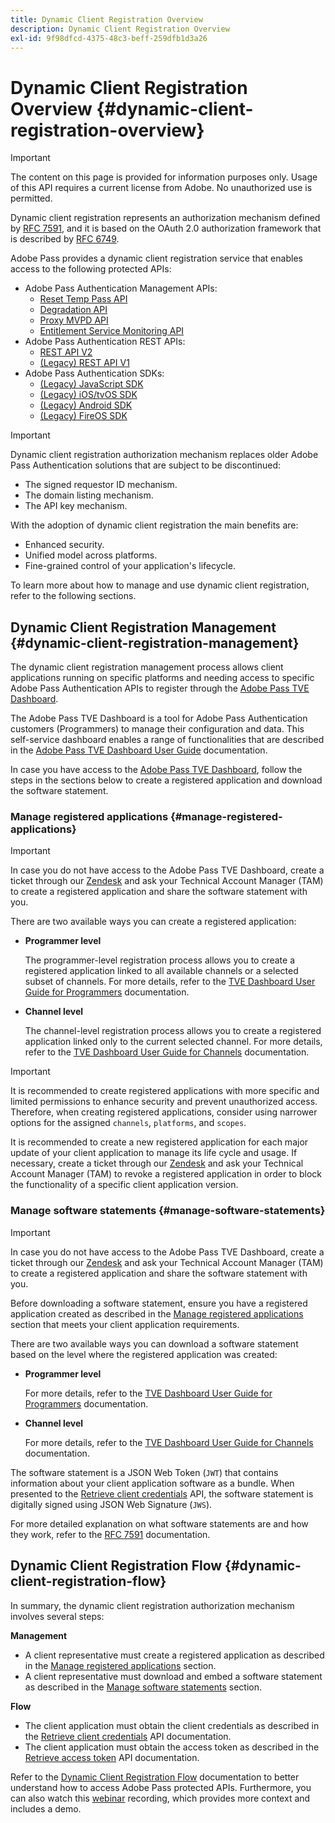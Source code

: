 ```yaml
---
title: Dynamic Client Registration Overview
description: Dynamic Client Registration Overview
exl-id: 9f98dfcd-4375-48c3-beff-259dfb1d3a26
---
```

# Dynamic Client Registration Overview {#dynamic-client-registration-overview}

>[!IMPORTANT]
>
> The content on this page is provided for information purposes only. Usage of this API requires a current license from Adobe. No unauthorized use is permitted.

Dynamic client registration represents an authorization mechanism defined by [RFC 7591](https://datatracker.ietf.org/doc/html/rfc7591), and it is based on the OAuth 2.0 authorization framework that is described by [RFC 6749](https://datatracker.ietf.org/doc/html/rfc6749).

Adobe Pass provides a dynamic client registration service that enables access to the following protected APIs:

* Adobe Pass Authentication Management APIs:
  * [Reset Temp Pass API](../../features-premium/temporary-access/temp-pass-feature.md)
  * [Degradation API](../../features-premium/degraded-access/degradation-api-overview.md)
  * [Proxy MVPD API](../../../integration-guide-mvpds/proxy-mvpd-webserv.md)
  * [Entitlement Service Monitoring API](../../features-premium/esm/entitlement-service-monitoring-api.md)
* Adobe Pass Authentication REST APIs:
  * [REST API V2](../rest-api-v2/apis/rest-api-v2-apis-overview.md)
  * [(Legacy) REST API V1](../../legacy/rest-api-v1/rest-api-reference.md)
* Adobe Pass Authentication SDKs:
  * [(Legacy) JavaScript SDK](../../legacy/sdks/javascript-sdk/javascript-sdk-api-reference.md)
  * [(Legacy) iOS/tvOS SDK](../../legacy/sdks/ios-tvos-sdk/iostvos-sdk-api-reference.md)
  * [(Legacy) Android SDK](../../legacy/sdks/android-sdk/android-sdk-api-reference.md)
  * [(Legacy) FireOS SDK](../../legacy/sdks/fireos-sdk/amazon-fireos-native-client-api-reference.md)

>[!IMPORTANT]
>
> Dynamic client registration authorization mechanism replaces older Adobe Pass Authentication solutions that are subject to be discontinued:
>
> * The signed requestor ID mechanism.
> * The domain listing mechanism.
> * The API key mechanism.

With the adoption of dynamic client registration the main benefits are:

* Enhanced security.
* Unified model across platforms.
* Fine-grained control of your application's lifecycle.

To learn more about how to manage and use dynamic client registration, refer to the following sections.

## Dynamic Client Registration Management {#dynamic-client-registration-management}

The dynamic client registration management process allows client applications running on specific platforms and needing access to specific Adobe Pass Authentication APIs to register through the [Adobe Pass TVE Dashboard](https://experience.adobe.com/#/pass/authentication).

The Adobe Pass TVE Dashboard is a tool for Adobe Pass Authentication customers (Programmers) to manage their configuration and data. This self-service dashboard enables a range of functionalities that are described in the [Adobe Pass TVE Dashboard User Guide](../../../user-guide-tve-dashboard/tve-dashboard-overview.md) documentation.

In case you have access to the [Adobe Pass TVE Dashboard](https://experience.adobe.com/#/pass/authentication), follow the steps in the sections below to create a registered application and download the software statement.

### Manage registered applications {#manage-registered-applications}

>[!IMPORTANT]
>
> In case you do not have access to the Adobe Pass TVE Dashboard, create a ticket through our [Zendesk](https://adobeprimetime.zendesk.com) and ask your Technical Account Manager (TAM) to create a registered application and share the software statement with you.

There are two available ways you can create a registered application:

* **Programmer level**

  The programmer-level registration process allows you to create a registered application linked to all available channels or a selected subset of channels. For more details, refer to the [TVE Dashboard User Guide for Programmers](../../../user-guide-tve-dashboard/tve-dashboard-programmers.md) documentation.


* **Channel level**

  The channel-level registration process allows you to create a registered application linked only to the current selected channel. For more details, refer to the [TVE Dashboard User Guide for Channels](../../../user-guide-tve-dashboard/tve-dashboard-channels.md) documentation.

>[!IMPORTANT]
>
> It is recommended to create registered applications with more specific and limited permissions to enhance security and prevent unauthorized access. Therefore, when creating registered applications, consider using narrower options for the assigned `channels`, `platforms`, and `scopes`.
>
> It is recommended to create a new registered application for each major update of your client application to manage its life cycle and usage. If necessary, create a ticket through our [Zendesk](https://adobeprimetime.zendesk.com) and ask your Technical Account Manager (TAM) to revoke a registered application in order to block the functionality of a specific client application version.

### Manage software statements {#manage-software-statements}

>[!IMPORTANT]
>
> In case you do not have access to the Adobe Pass TVE Dashboard, create a ticket through our [Zendesk](https://adobeprimetime.zendesk.com) and ask your Technical Account Manager (TAM) to create a registered application and share the software statement with you.

Before downloading a software statement, ensure you have a registered application created as described in the [Manage registered applications](#manage-registered-applications) section that meets your client application requirements.

There are two available ways you can download a software statement based on the level where the registered application was created:

* **Programmer level**

  For more details, refer to the [TVE Dashboard User Guide for Programmers](../../../user-guide-tve-dashboard/tve-dashboard-programmers.md) documentation.

* **Channel level**

  For more details, refer to the [TVE Dashboard User Guide for Channels](../../../user-guide-tve-dashboard/tve-dashboard-channels.md) documentation.

The software statement is a JSON Web Token (`JWT`) that contains information about your client application software as a bundle. When presented to the [Retrieve client credentials](apis/dynamic-client-registration-apis-retrieve-client-credentials.md) API, the software statement is digitally signed using JSON Web Signature (`JWS`).

For more detailed explanation on what software statements are and how they work, refer to the [RFC 7591](https://tools.ietf.org/html/rfc7591) documentation.

## Dynamic Client Registration Flow  {#dynamic-client-registration-flow}

In summary, the dynamic client registration authorization mechanism involves several steps:

**Management**

* A client representative must create a registered application as described in the [Manage registered applications](#manage-registered-applications) section.
* A client representative must download and embed a software statement as described in the [Manage software statements](#manage-software-statements) section.

**Flow**

* The client application must obtain the client credentials as described in the [Retrieve client credentials](apis/dynamic-client-registration-apis-retrieve-client-credentials.md) API documentation.
* The client application must obtain the access token as described in the [Retrieve access token](apis/dynamic-client-registration-apis-retrieve-access-token.md) API documentation.

Refer to the [Dynamic Client Registration Flow](flows/dynamic-client-registration-flow.md) documentation to better understand how to access Adobe Pass protected APIs. Furthermore, you can also watch this [webinar](https://my.adobeconnect.com/pzkp8ujrigg1/) recording, which provides more context and includes a demo.
